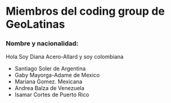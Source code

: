 # Miembros del coding group de GeoLatinas

### Nombre y nacionalidad:

Hola Soy Diana Acero-Allard y soy colombiana
- Santiago Soler de Argentina
- Gaby Mayorga-Adame de Mexico
- Mariana Gomez. Mexicana
- Andrea Balza de Venezuela
- Isamar Cortes de Puerto Rico
